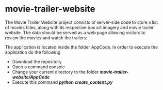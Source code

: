# movie-trailer-website
The Movie Trailer Website project consists of server-side code to store a list of movies titles, along with its 
respective box art imagery and movie trailer website. The data should be served as a web page allowing visitors 
to review the movies and watch the trailers:

The application is located inside the folder AppCode. In order to execute the application do the following
- Download the repository
- Open a command console
- Change your current directory to the folder <i><b>movie-trailer-website/AppCode</b></i>
- Execute this command <i><b>python create_content.py</b></i>
